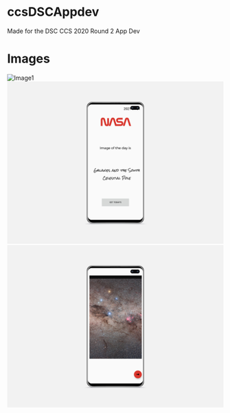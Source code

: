 # ccsDSCAppdev
Made for the DSC CCS 2020 Round 2  App Dev

# Images


![Image1](galaxy-s10-mockup.png)
![Image2](2.png)
![Image3](3.png)
